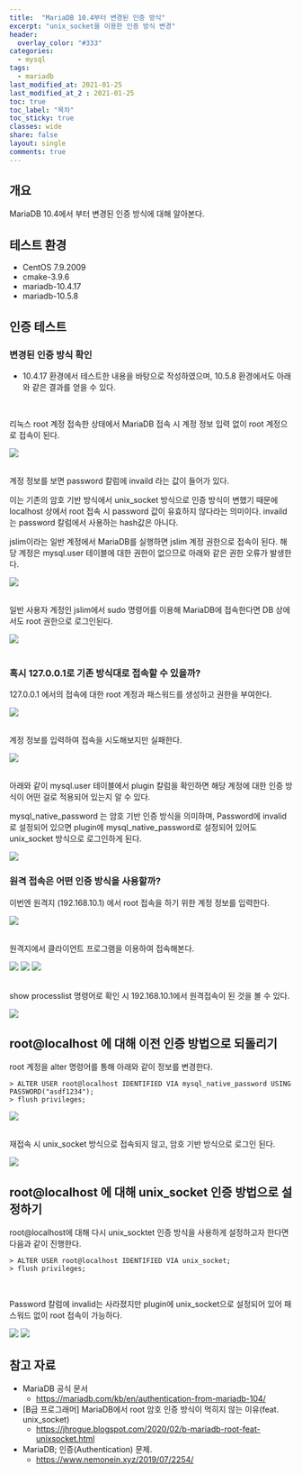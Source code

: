 ```yaml
---
title:  "MariaDB 10.4부터 변경된 인증 방식"
excerpt: "unix_socket을 이용한 인증 방식 변경"
header:
  overlay_color: "#333"  
categories:
  - mysql
tags:
  - mariadb
last_modified_at: 2021-01-25
last_modified_at_2 : 2021-01-25
toc: true
toc_label: "목차"
toc_sticky: true
classes: wide
share: false
layout: single
comments: true
---
```


## 개요
MariaDB 10.4에서 부터 변경된 인증 방식에 대해 알아본다.

## 테스트 환경
- CentOS 7.9.2009
- cmake-3.9.6
- mariadb-10.4.17
- mariadb-10.5.8

## 인증 테스트
### 변경된 인증 방식 확인
- 10.4.17 환경에서 테스트한 내용을 바탕으로 작성하였으며, 10.5.8 환경에서도 아래와 같은 결과를 얻을 수 있다.

<br>

리눅스 root 계정 접속한 상태에서 MariaDB 접속 시 계정 정보 입력 없이 root 계정으로 접속이 된다.

<img src="https://github.com/susoterran/susoterran.github.io/blob/master/assets/img/2021-01-25-mariadb10.4-authentication/01.jpg?raw=true">
<br><br>

계정 정보를 보면 password 칼럼에 invaild 라는 값이 들어가 있다.

이는 기존의 암호 기반 방식에서 unix_socket 방식으로 인증 방식이 변했기 때문에 localhost 상에서 root 접속 시 password 값이 유효하지 않다라는 의미이다. invaild는 password 칼럼에서 사용하는 hash값은 아니다.
	
jslim이라는 일반 계정에서 MariaDB를 실행하면 jslim 계정 권한으로 접속이 된다. 해당 계정은 mysql.user 테이블에 대한 권한이 없으므로 아래와 같은 권한 오류가 발생한다.

<img src="https://github.com/susoterran/susoterran.github.io/blob/master/assets/img/2021-01-25-mariadb10.4-authentication/02.jpg?raw=true">
<br><br>

일반 사용자 계정인 jslim에서 sudo 명령어를 이용해 MariaDB에 접속한다면 DB 상에서도 root 권한으로 로그인된다.

<img src="https://github.com/susoterran/susoterran.github.io/blob/master/assets/img/2021-01-25-mariadb10.4-authentication/03.jpg?raw=true">
<br><br>

### 혹시 127.0.0.1로 기존 방식대로 접속할 수 있을까?

127.0.0.1 에서의 접속에 대한 root 계정과 패스워드를 생성하고 권한을 부여한다.

<img src="https://github.com/susoterran/susoterran.github.io/blob/master/assets/img/2021-01-25-mariadb10.4-authentication/04.jpg?raw=true">
<br><br>

계정 정보를 입력하여 접속을 시도해보지만 실패한다.

<img src="https://github.com/susoterran/susoterran.github.io/blob/master/assets/img/2021-01-25-mariadb10.4-authentication/05.jpg?raw=true">
<br><br>

아래와 같이 mysql.user 테이블에서 plugin 칼럼을 확인하면 해당 계정에 대한 인증 방식이 어떤 걸로 적용되어 있는지 알 수 있다. 

mysql_native_password 는 암호 기반 인증 방식을 의미하며, Password에 invalid로 설정되어 있으면 plugin에 mysql_native_password로 설정되어 있어도 unix_socket 방식으로 로그인하게 된다.


<img src="https://github.com/susoterran/susoterran.github.io/blob/master/assets/img/2021-01-25-mariadb10.4-authentication/10.jpg?raw=true">
<br>

### 원격 접속은 어떤 인증 방식을 사용할까?

이번엔 원격지 (192.168.10.1) 에서 root 접속을 하기 위한 계정 정보를 입력한다.

<img src="https://github.com/susoterran/susoterran.github.io/blob/master/assets/img/2021-01-25-mariadb10.4-authentication/06.jpg?raw=true">
<br><br>

원격지에서 클라이언트 프로그램을 이용하여 접속해본다.

<img src="https://github.com/susoterran/susoterran.github.io/blob/master/assets/img/2021-01-25-mariadb10.4-authentication/07.jpg?raw=true">

<img src="https://github.com/susoterran/susoterran.github.io/blob/master/assets/img/2021-01-25-mariadb10.4-authentication/08.jpg?raw=true">

<img src="https://github.com/susoterran/susoterran.github.io/blob/master/assets/img/2021-01-25-mariadb10.4-authentication/15.jpg?raw=true">
<br><br>

show processlist 명령어로 확인 시 192.168.10.1에서 원격접속이 된 것을 볼 수 있다.

<img src="https://github.com/susoterran/susoterran.github.io/blob/master/assets/img/2021-01-25-mariadb10.4-authentication/09.jpg?raw=true">


## root@localhost 에 대해 이전 인증 방법으로 되돌리기

root 계정을 alter 명령어를 통해 아래와 같이 정보를 변경한다.

```
> ALTER USER root@localhost IDENTIFIED VIA mysql_native_password USING PASSWORD("asdf1234");	
> flush privileges;
```

<img src="https://github.com/susoterran/susoterran.github.io/blob/master/assets/img/2021-01-25-mariadb10.4-authentication/11.jpg?raw=true">
<br><br>

재접속 시 unix_socket 방식으로 접속되지 않고, 암호 기반 방식으로 로그인 된다.

<img src="https://github.com/susoterran/susoterran.github.io/blob/master/assets/img/2021-01-25-mariadb10.4-authentication/12.jpg?raw=true">
<br>


## root@localhost 에 대해 unix_socket 인증 방법으로 설정하기

root@localhost에 대해 다시 unix_socktet 인증 방식을 사용하게 설정하고자 한다면 다음과 같이 진행한다.
	
```
> ALTER USER root@localhost IDENTIFIED VIA unix_socket;
> flush privileges;
```
<br>

Password 칼럼에 invalid는 사라졌지만 plugin에 unix_socket으로 설정되어 있어 패스워드 없이 root 접속이 가능하다.

<img src="https://github.com/susoterran/susoterran.github.io/blob/master/assets/img/2021-01-25-mariadb10.4-authentication/13.jpg?raw=true">

<img src="https://github.com/susoterran/susoterran.github.io/blob/master/assets/img/2021-01-25-mariadb10.4-authentication/14.jpg?raw=true">




## 참고 자료

- MariaDB 공식 문서
  - https://mariadb.com/kb/en/authentication-from-mariadb-104/
- [B급 프로그래머] MariaDB에서 root 암호 인증 방식이 먹히지 않는 이유(feat. unix_socket)
  - https://jhrogue.blogspot.com/2020/02/b-mariadb-root-feat-unixsocket.html
- MariaDB; 인증(Authentication) 문제.
  - https://www.nemonein.xyz/2019/07/2254/
